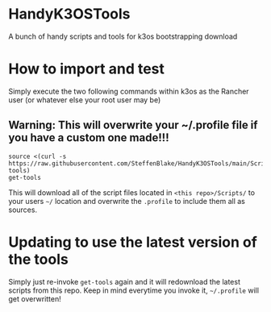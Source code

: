 # HandyK3OSTools
A bunch of handy scripts and tools for k3os bootstrapping download

# How to import and test

Simply execute the two following commands within k3os as the Rancher user (or whatever else your root user may be)

## Warning: This will overwrite your ~/.profile file if you have a custom one made!!!
```
source <(curl -s https://raw.githubusercontent.com/SteffenBlake/HandyK3OSTools/main/Scripts/.get-tools)
get-tools
```

This will download all of the script files located in `<this repo>/Scripts/` to your users `~/` location and overwrite the `.profile` to include them all as sources.

# Updating to use the latest version of the tools

Simply just re-invoke `get-tools` again and it will redownload the latest scripts from this repo. Keep in mind everytime you invoke it, `~/.profile` will get overwritten!
